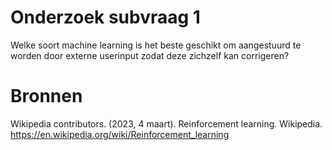 # Onderzoek subvraag 1

Welke soort machine learning is het beste geschikt om aangestuurd te worden door externe userinput zodat deze zichzelf kan corrigeren? 

# Bronnen
Wikipedia contributors. (2023, 4 maart). Reinforcement learning. Wikipedia. https://en.wikipedia.org/wiki/Reinforcement_learning
